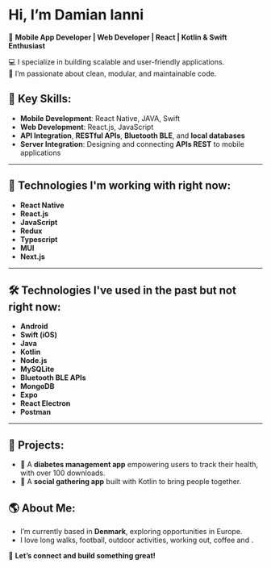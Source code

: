 # Hi, I’m Damian Ianni 

🎯 **Mobile App Developer | Web Developer | React | Kotlin & Swift Enthusiast**  

💻 I specialize in building scalable and user-friendly applications.  
🚀 I’m passionate about clean, modular, and maintainable code.

## 🌟 Key Skills:
- **Mobile Development**: React Native, JAVA, Swift  
- **Web Development**: React.js, JavaScript  
- **API Integration**, **RESTful APIs**, **Bluetooth BLE**, and **local databases**
- **Server Integration**: Designing and connecting **APIs REST** to mobile applications

---

## 🚀 Technologies I'm working with right now:
- **React Native**  
- **React.js**  
- **JavaScript**  
- **Redux**  
- **Typescript**
- **MUI**
- **Next.js**

---

## 🛠️ Technologies I've used in the past but not right now:
- **Android**  
- **Swift (iOS)**
- **Java**  
- **Kotlin**  
- **Node.js**  
- **MySQLite**  
- **Bluetooth BLE APIs**  
- **MongoDB**
- **Expo**
- **React Electron**
- **Postman**

---

## 🚀 Projects:
- 🌟 A **diabetes management app** empowering users to track their health, with over 100 downloads.
- 🌟 A **social gathering app** built with Kotlin to bring people together.  

## 🌎 About Me:
- I’m currently based in **Denmark**, exploring opportunities in Europe.  
- I love long walks, football, outdoor activities, working out, coffee and .  

💬 **Let’s connect and build something great!**
